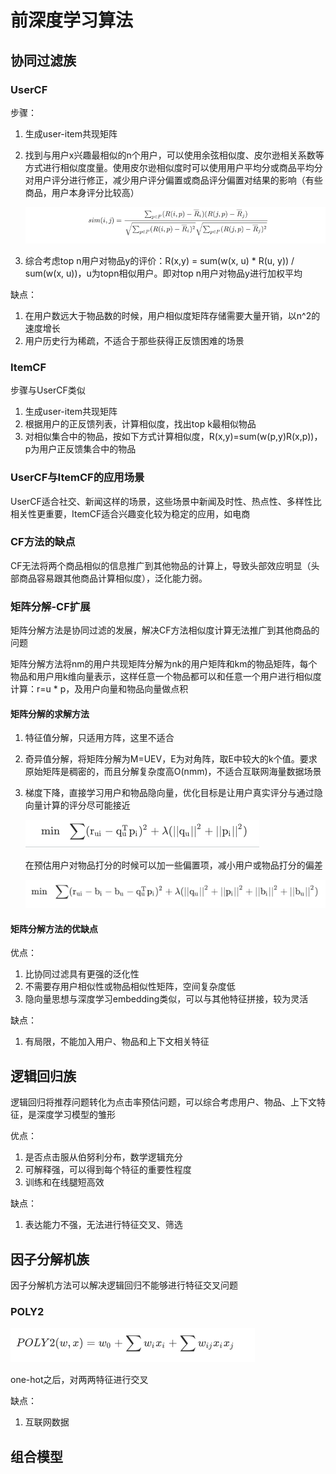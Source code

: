 # 前深度学习算法

## 协同过滤族

### UserCF

步骤：

1. 生成user-item共现矩阵

2. 找到与用户x兴趣最相似的n个用户，可以使用余弦相似度、皮尔逊相关系数等方式进行相似度度量。使用皮尔逊相似度时可以使用用户平均分或商品平均分对用户评分进行修正，减少用户评分偏置或商品评分偏置对结果的影响（有些商品，用户本身评分比较高）

   ![](img/0006-1.png)

3. 综合考虑top n用户对物品y的评价：R(x,y) = sum(w(x, u) * R(u, y)) / sum(w(x, u))，u为topn相似用户。即对top n用户对物品y进行加权平均

   

缺点：

1. 在用户数远大于物品数的时候，用户相似度矩阵存储需要大量开销，以n^2的速度增长
2. 用户历史行为稀疏，不适合于那些获得正反馈困难的场景



### ItemCF

步骤与UserCF类似

1. 生成user-item共现矩阵
2. 根据用户的正反馈列表，计算相似度，找出top k最相似物品
3. 对相似集合中的物品，按如下方式计算相似度，R(x,y)=sum(w(p,y)R(x,p))，p为用户正反馈集合中的物品



### UserCF与ItemCF的应用场景

UserCF适合社交、新闻这样的场景，这些场景中新闻及时性、热点性、多样性比相关性更重要，ItemCF适合兴趣变化较为稳定的应用，如电商



### CF方法的缺点

CF无法将两个商品相似的信息推广到其他物品的计算上，导致头部效应明显（头部商品容易跟其他商品计算相似度），泛化能力弱。

   

### 矩阵分解-CF扩展

矩阵分解方法是协同过滤的发展，解决CF方法相似度计算无法推广到其他商品的问题

矩阵分解方法将nm的用户共现矩阵分解为nk的用户矩阵和km的物品矩阵，每个物品和用户用k维向量表示，这样任意一个物品都可以和任意一个用户进行相似度计算：r=u * p，及用户向量和物品向量做点积

#### 矩阵分解的求解方法

1. 特征值分解，只适用方阵，这里不适合

2. 奇异值分解，将矩阵分解为M=UEV，E为对角阵，取E中较大的k个值。要求原始矩阵是稠密的，而且分解复杂度高O(nmm)，不适合互联网海量数据场景

3. 梯度下降，直接学习用户和物品隐向量，优化目标是让用户真实评分与通过隐向量计算的评分尽可能接近

   ![](img/0006-2.png)

   在预估用户对物品打分的时候可以加一些偏置项，减小用户或物品打分的偏差

   ![](img/0006-3.png)

#### 矩阵分解方法的优缺点

优点：

1. 比协同过滤具有更强的泛化性
2. 不需要存用户相似性或物品相似性矩阵，空间复杂度低
3. 隐向量思想与深度学习embedding类似，可以与其他特征拼接，较为灵活

缺点：

1. 有局限，不能加入用户、物品和上下文相关特征

 

## 逻辑回归族

逻辑回归将推荐问题转化为点击率预估问题，可以综合考虑用户、物品、上下文特征，是深度学习模型的雏形

优点：

1. 是否点击服从伯努利分布，数学逻辑充分
2. 可解释强，可以得到每个特征的重要性程度
3. 训练和在线腿短高效

缺点：

1. 表达能力不强，无法进行特征交叉、筛选

## 因子分解机族

因子分解机方法可以解决逻辑回归不能够进行特征交叉问题

### POLY2

![](img/0006-4.png)

one-hot之后，对两两特征进行交叉

缺点：

1. 互联网数据



## 组合模型

